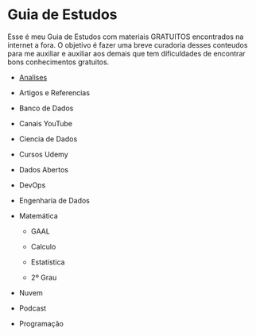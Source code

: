 # Guia de Estudos
Esse é meu Guia de Estudos com materiais GRATUITOS encontrados na internet a fora. O objetivo é fazer uma breve curadoria desses conteudos para me auxiliar e auxiliar aos demais que tem dificuldades de encontrar bons conhecimentos gratuitos.

* [Analises](https://github.com/rafaelrd-dev/GuiaDeEstudos/blob/master/Analises/Analises.md)

* Artigos e Referencias

* Banco de Dados

* Canais YouTube

* Ciencia de Dados

* Cursos Udemy

* Dados Abertos

* DevOps

* Engenharia de Dados

* Matemática

  * GAAL
  
  * Calculo
  
  * Estatistica
  
  * 2º Grau

* Nuvem
 
* Podcast

* Programação
